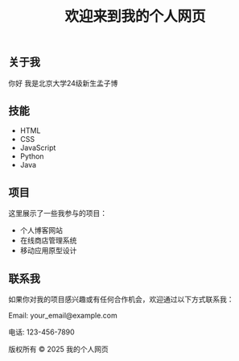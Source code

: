 <!DOCTYPE html>
<html lang="zh-CN">
<body>
    <div class="container">
        <header>
            <h1>欢迎来到我的个人网页</h1>
        </header>
        </nav>
        <div class="content" id="about">
            <h2>关于我</h2>
            <p>你好 我是北京大学24级新生孟子博</p>
        </div>
        <div class="content" id="skills">
            <h2>技能</h2>
            <ul>
                <li>HTML</li>
                <li>CSS</li>
                <li>JavaScript</li>
                <li>Python</li>
                <li>Java</li>
            </ul>
        </div>
        <div class="content" id="projects">
            <h2>项目</h2>
            <p>这里展示了一些我参与的项目：</p>
            <ul>
                <li>个人博客网站</li>
                <li>在线商店管理系统</li>
                <li>移动应用原型设计</li>
            </ul>
        </div>
        <div class="content" id="contact">
            <h2>联系我</h2>
            <p>如果你对我的项目感兴趣或有任何合作机会，欢迎通过以下方式联系我：</p>
            <p>Email: your_email@example.com</p>
            <p>电话: 123-456-7890</p>
        </div>
        <footer>
            <p>版权所有 &copy; 2025 我的个人网页</p>
        </footer>
    </div>
</body>
</html>
